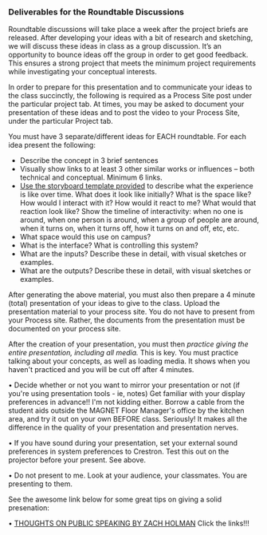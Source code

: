 ### Deliverables for the Roundtable Discussions 

Roundtable discussions will take place a week after the project briefs are released. After developing your ideas with a bit of research and sketching, we will discuss these ideas in class as a group discussion. It’s an opportunity to bounce ideas off the group in order to get good feedback. This ensures a strong project that meets the minimum project requirements while investigating your conceptual interests.

In order to prepare for this presentation and to communicate your ideas to the class succinctly, the following is required as a Process Site post under the particular project tab. At times, you may be asked to document your presentation of these ideas and to post the video to your Process Site, under the particular Project tab.

You must have 3 separate/different ideas for EACH roundtable. For each idea present the following:

<ul>
<li>Describe the concept in 3 brief sentences</li> 
<li>Visually show links to at least 3 other similar works or influences – both technical and conceptual. Minimum 6 links. </li>
<li><a href ="    ">Use the storyboard template provided</a> to describe what the experience is like over time. What does it look like initially? What is the space like? How would I interact with it? How would it react to me? What would that reaction look like? Show the timeline of interactivity: when no one is around, when one person is around, when a group of people are around, when it turns on, when it turns off, how it turns on and off, etc, etc.</li>
<li>What space would this use on campus?</li>
<li>What is the interface? What is controlling this system?</li>
<li> What are the inputs? Describe these in detail, with visual sketches or examples.</li>
<li> What are the outputs? Describe these in detail, with visual sketches or examples.</li>
</ul>

After generating the above material, you must also then prepare a 4 minute (total) presentation of your ideas to give to the class. Upload the presentation material to your process site. You do not have to present from your Process site. Rather, the documents from the presentation must be documented on your process site.

After the creation of your presentation, you must then _practice giving the entire presentation, including all media._ This is key. You must practice talking about your concepts, as well as loading media. It shows when you haven't practiced and you will be cut off after 4 minutes.

• Decide whether or not you want to mirror your presentation or not (if you're using presentation tools - ie, notes)
Get familiar with your display preferences in advance!! I'm not kidding either. Borrow a cable from the student aids outside the MAGNET Floor Manager's office by the kitchen area, and try it out on your own BEFORE class. Seriously! It makes all the difference in the quality of your presentation and presentation nerves.

• If you have sound during your presentation, set your external sound preferences in system preferences to Crestron. Test this out on the projector before your present. See above.

• Do not present to me. Look at your audience, your classmates. You are presenting to them.

See the awesome link below for some great tips on giving a solid presenation:

• [THOUGHTS ON PUBLIC SPEAKING BY ZACH HOLMAN](http://speaking.io/) Click the links!!!